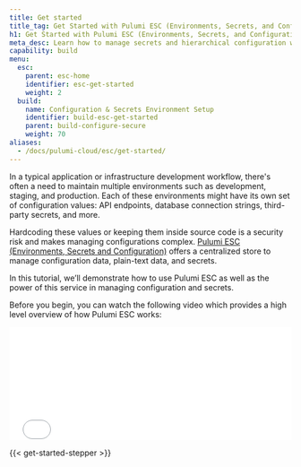 ```yaml
---
title: Get started
title_tag: Get Started with Pulumi ESC (Environments, Secrets, and Configuration)
h1: Get Started with Pulumi ESC (Environments, Secrets, and Configuration)
meta_desc: Learn how to manage secrets and hierarchical configuration with Pulumi ESC.
capability: build
menu:
  esc:
    parent: esc-home
    identifier: esc-get-started
    weight: 2
  build:
    name: Configuration & Secrets Environment Setup
    identifier: build-esc-get-started
    parent: build-configure-secure
    weight: 70
aliases:
  - /docs/pulumi-cloud/esc/get-started/
---
```


In a typical application or infrastructure development workflow, there's often a need to maintain multiple environments such as development, staging, and production. Each of these environments might have its own set of configuration values: API endpoints, database connection strings, third-party secrets, and more.

Hardcoding these values or keeping them inside source code is a security risk and makes managing configurations complex. [Pulumi ESC (Environments, Secrets and Configuration)](/docs/esc/) offers a centralized store to manage configuration data, plain-text data, and secrets.

In this tutorial, we’ll demonstrate how to use Pulumi ESC as well as the power of this service in managing configuration and secrets.

Before you begin, you can watch the following video which provides a high level overview of how Pulumi ESC works:

<div class="rounded-md shadow border border-gray-300 w-3/4 mx-auto my-4" style="position: relative; padding-bottom: 40.25%; height: 0; overflow: hidden;">
    <iframe
        src="//www.youtube.com/embed/JY3Cm1UUIYE?rel=0"
        style="position: absolute; top: 0; left: 0; width: 100%; height: 100%; border:0;"
        allowfullscreen=""
        title="Pulumi ESC: Centralized secrets manager for cloud infrastructure and applications">
    </iframe>
</div>

{{< get-started-stepper >}}
